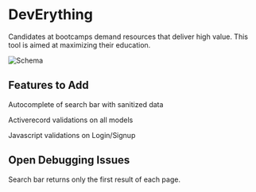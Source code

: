 DevErything
===========

Candidates at bootcamps demand resources that deliver high value.  This tool is aimed at maximizing their education.


![Schema](http://i.imgur.com/uprLoIT.png)

## Features to Add

Autocomplete of search bar with sanitized data

Activerecord validations on all models

Javascript validations on Login/Signup

## Open Debugging Issues

Search bar returns only the first result of each page.
